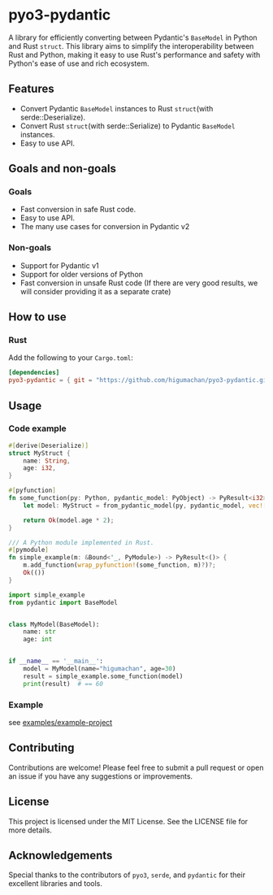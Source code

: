 # pyo3-pydantic

A library for efficiently converting between Pydantic's `BaseModel` in Python and Rust `struct`. This library aims to
simplify the interoperability between Rust and Python, making it easy to use Rust's performance and safety with Python's
ease of use and rich ecosystem.

## Features

- Convert Pydantic `BaseModel` instances to Rust `struct`(with serde::Deserialize).
- Convert Rust `struct`(with serde::Serialize) to Pydantic `BaseModel` instances.
- Easy to use API.

## Goals and non-goals

### Goals

- Fast conversion in safe Rust code.
- Easy to use API.
- The many use cases for conversion in Pydantic v2

### Non-goals

- Support for Pydantic v1
- Support for older versions of Python
- Fast conversion in unsafe Rust code (If there are very good results, we will consider providing it as a separate
  crate)

## How to use

### Rust

Add the following to your `Cargo.toml`:

```toml
[dependencies]
pyo3-pydantic = { git = "https://github.com/higumachan/pyo3-pydantic.git" }
```

## Usage

### Code example

```rust
#[derive(Deserialize)]
struct MyStruct {
    name: String,
    age: i32,
}

#[pyfunction]
fn some_function(py: Python, pydantic_model: PyObject) -> PyResult<i32> {
    let model: MyStruct = from_pydantic_model(py, pydantic_model, vec![])?;

    return Ok(model.age * 2);
}

/// A Python module implemented in Rust.
#[pymodule]
fn simple_example(m: &Bound<'_, PyModule>) -> PyResult<()> {
    m.add_function(wrap_pyfunction!(some_function, m)?)?;
    Ok(())
}

```

```python
import simple_example
from pydantic import BaseModel


class MyModel(BaseModel):
    name: str
    age: int


if __name__ == '__main__':
    model = MyModel(name="higumachan", age=30)
    result = simple_example.some_function(model)
    print(result)  # == 60
```

### Example

see [examples/example-project](examples/simple-example)

## Contributing

Contributions are welcome! Please feel free to submit a pull request or open an issue if you have any suggestions or
improvements.

## License

This project is licensed under the MIT License. See the LICENSE file for more details.

## Acknowledgements

Special thanks to the contributors of `pyo3`, `serde`, and `pydantic` for their excellent libraries and tools.
